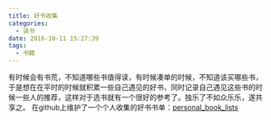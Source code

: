 ```yaml
---
title: 好书收集
categories:
  - 读书
date: 2016-10-11 15:27:39
tags:
  - 书籍
---
```


有时候会有书荒，不知道哪些书值得读，有时候凑单的时候，不知道该买哪些书，于是想在在平时的时候就积累一些自己遇见的好书，同时记录自己遇见这些书的时候一些人的推荐，这样对于选书就有一个很好的参考了。独乐了不如众乐乐，遂共享之。 在github上维护了一个个人收集的好书书单：[personal\_book\_lists](https://github.com/wmk26/personal_book_lists/blob/master/README.md)
